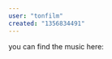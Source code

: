 ```yaml
---
user: "tonfilm"
created: "1356834491"
---
```


you can find the music here: [](https://soundcloud.com/tonfilmtechno/tonfilm-techno-live-on-vvvvx)
